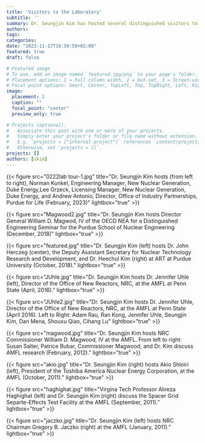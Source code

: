 ```yaml
---
title: 'Visitors to the Laboratory'
subtitle: ''
summary: Dr. Seungjin Kim has hosted several distinguished visitors to the laboratory. Click through the gallery to see more!
authors:
tags: 
categories:
date: "2023-11-17T16:50:59+02:00"
featured: true
draft: false

# Featured image
# To use, add an image named `featured.jpg/png` to your page's folder.
# Placement options: 1 = Full column width, 2 = Out-set, 3 = Screen-width
# Focal point options: Smart, Center, TopLeft, Top, TopRight, Left, Right, BottomLeft, Bottom, BottomRight
image:
  placement: 2
  caption: ""
  focal_point: "center"
  preview_only: true

# Projects (optional).
#   Associate this post with one or more of your projects.
#   Simply enter your project's folder or file name without extension.
#   E.g. `projects = ["internal-project"]` references `content/project/deep-learning/index.md`.
#   Otherwise, set `projects = []`.
projects: []
authors: [skim]
---
```


{{< figure src="0222lab tour-1.jpg" title="Dr. Seungjin Kim hosts (from left to right), Norman Kunkel, Engineering Manager, New Nuclear Generation, Duke Energy,Lee Grzeck, Licensing Manager, New Nuclear Generation, Duke Energy, and Andrew Antonio, Director, Office of Industry Partnerships, Purdue for Life (February, 2023)" lightbox="true" >}}

{{< figure src="Magwood2.jpg" title="Dr. Seungjin Kim hosts Director General William D. Magwod, IV of the OECD NEA for a Distinguished Engineering Seminar for the Purdue School of Nuclear Engineering (December, 2018)" lightbox="true" >}}

{{< figure src="featured.jpg" title="Dr. Seungjin Kim (left) hosts Dr. John Herczeg (center), the Deputy Assistant Secretary for Nuclear Technology Research and Development, and Dr. Heechul Kim (right) at ART at Purdue University (October, 2018)." lightbox="true" >}}

{{< figure src="JUhle.jpg" title="Dr. Seungjin Kim hosts Dr. Jennifer Uhle (left), Director of the Office of New Reactors, NRC, at the AMFL at Penn State (April, 2016)." lightbox="true" >}}

{{< figure src="JUhle2.jpg" title="Dr. Seungjin Kim hosts Dr. Jennifer Uhle, Director of the Office of New Reactors, NRC, at the AMFL at Penn State (April 2016). Left to Right: Adam Rau, Ran Kong, Jennifer Uhle, Seungjin Kim, Dan Mena, Shouxu Qiao, Cihang Lu" lightbox="true" >}}

{{< figure src="magwood.jpg" title="Dr. Seungjin Kim hosts NRC Commissioner William D. Magwood, IV at the AMFL. From left to right: Susan Salter, Patrice Bubar, Commissioner Magwood, and Dr. Kim discuss AMFL research (February, 2012)." lightbox="true" >}}

{{< figure src="akio.jpg" title="Dr. Seungjin Kim (right) hosts Akio Shioiri (left), President of the Toshiba America Nuclear Energy Corporation, at the AMFL (October, 2011)." lightbox="true" >}}

{{< figure src="haghighat.jpg" title="Virgina Tech Professor Alireza Haghighat (left) and Dr. Seungjin Kim (right) discuss the Spacer Grid Separte-Effects Test Facility at the AMFL (September, 2011)." lightbox="true" >}}

{{< figure src="jaczko.jpg" title="Dr. Seungjin Kim (left) hosts NRC Chairman Gregory B. Jaczko (right) at the AMFL (January, 2011)." lightbox="true" >}}
